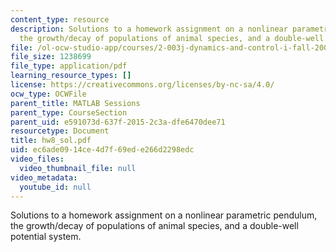 ```yaml
---
content_type: resource
description: Solutions to a homework assignment on a nonlinear parametric pendulum,
  the growth/decay of populations of animal species, and a double-well potential system.
file: /ol-ocw-studio-app/courses/2-003j-dynamics-and-control-i-fall-2007/ec6ade0914ce4d7f69ede266d2298edc_hw8_sol.pdf
file_size: 1238699
file_type: application/pdf
learning_resource_types: []
license: https://creativecommons.org/licenses/by-nc-sa/4.0/
ocw_type: OCWFile
parent_title: MATLAB Sessions
parent_type: CourseSection
parent_uid: e591073d-637f-2015-2c3a-dfe6470dee71
resourcetype: Document
title: hw8_sol.pdf
uid: ec6ade09-14ce-4d7f-69ed-e266d2298edc
video_files:
  video_thumbnail_file: null
video_metadata:
  youtube_id: null
---
```

Solutions to a homework assignment on a nonlinear parametric pendulum, the growth/decay of populations of animal species, and a double-well potential system.